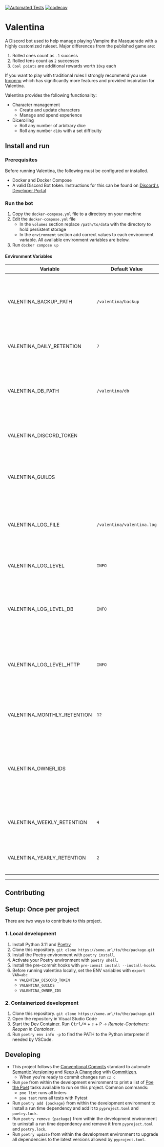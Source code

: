 [![Automated Tests](https://github.com/natelandau/valentina/actions/workflows/automated-tests.yml/badge.svg)](https://github.com/natelandau/valentina/actions/workflows/automated-tests.yml) [![codecov](https://codecov.io/gh/natelandau/valentina/branch/main/graph/badge.svg?token=2ZNJ20XDOQ)](https://codecov.io/gh/natelandau/valentina)

# Valentina

A Discord bot used to help manage playing Vampire the Masquerade with a highly customized ruleset. Major differences from the published game are:

1. Rolled ones count as `-1` success
2. Rolled tens count as `2` successes
3. `Cool points` are additional rewards worth `10xp` each

If you want to play with traditional rules I strongly recommend you use [Inconnu](https://docs.inconnu.app/) which has significantly more features and provided inspiration for Valentina.

Valentina provides the following functionality:

-   Character management
    -   Create and update characters
    -   Manage and spend experience
-   Dicerolling
    -   Roll any number of arbitrary dice
    -   Roll any number `d10s` with a set difficulty

## Install and run

### Prerequisites

Before running Valentina, the following must be configured or installed.

-   Docker and Docker Compose
-   A valid Discord Bot token. Instructions for this can be found on [Discord's Developer Portal](https://discord.com/developers/docs/getting-started)

### Run the bot

1. Copy the `docker-compose.yml` file to a directory on your machine
2. Edit the `docker-compose.yml` file
    - In the `volumes` section replace `/path/to/data` with the directory to hold persistent storage
    - In the `environment` section add correct values to each environment variable. All available environment variables are below.
3. Run `docker compose up`

#### Environment Variables

| Variable                    | Default Value              | Usage                                                                                                                                |
| --------------------------- | -------------------------- | ------------------------------------------------------------------------------------------------------------------------------------ |
| VALENTINA_BACKUP_PATH       | `/valentina/backup`        | Sets the directory to store database backups.<br />Note, this is the directory used withing the Docker container                     |
| VALENTINA_DAILY_RETENTION   | `7`                        | Sets the number of days to retain database backups.                                                                                  |
| VALENTINA_DB_PATH           | `/valentina/db`            | Sets the directory to store the database.<br />Note, this is the directory used withing the Docker container                         |
| VALENTINA_DISCORD_TOKEN     |                            | Sets the Discord bot token. This is required to run the bot.                                                                         |
| VALENTINA_GUILDS            |                            | Sets the Discord guilds the bot is allowed to join. This is a comma separated list of guild IDs.                                     |
| VALENTINA_LOG_FILE          | `/valentina/valentina.log` | Sets the file to write logs to.<br />Note, this is the directory used withing the Docker container                                   |
| VALENTINA_LOG_LEVEL         | `INFO`                     | Sets master log level. One of `TRACE`, `DEBUG`, `INFO`, `WARNING`, `ERROR`, `CRITICAL`                                               |
| VALENTINA_LOG_LEVEL_DB      | `INFO`                     | Sets the log level for database SQL queries. One of `TRACE`, `DEBUG`, `INFO`, `WARNING`, `ERROR`, `CRITICAL`                         |
| VALENTINA_LOG_LEVEL_HTTP    | `INFO`                     | Sets the log level for discord HTTP, gateway, webhook,client events. One of `TRACE`, `DEBUG`, `INFO`, `WARNING`, `ERROR`, `CRITICAL` |
| VALENTINA_MONTHLY_RETENTION | `12`                       | Sets the number of months to retain database backups.                                                                                |
| VALENTINA_OWNER_IDS         |                            | Sets the Discord user IDs that are allowed to run bot admin commands. This is a comma separated list of Discord user IDs.            |
| VALENTINA_WEEKLY_RETENTION  | `4`                        | Sets the number of weeks to retain database backups.                                                                                 |
| VALENTINA_YEARLY_RETENTION  | `2`                        | Sets the number of years to retain database backups.                                                                                 |

---

## Contributing

## Setup: Once per project

There are two ways to contribute to this project.

### 1. Local development

1. Install Python 3.11 and [Poetry](https://python-poetry.org)
2. Clone this repository. `git clone https://some.url/to/the/package.git`
3. Install the Poetry environment with `poetry install`.
4. Activate your Poetry environment with `poetry shell`.
5. Install the pre-commit hooks with `pre-commit install --install-hooks`.
6. Before running valentina locally, set the ENV variables with `export VAR=abc`
    - `VALENTINA_DISCORD_TOKEN`
    - `VALENTINA_GUILDS`
    - `VALENTINA_OWNER_IDS`

### 2. Containerized development

1. Clone this repository. `git clone https://some.url/to/the/package.git`
2. Open the repository in Visual Studio Code
3. Start the [Dev Container](https://code.visualstudio.com/docs/remote/containers). Run <kbd>Ctrl/⌘</kbd> + <kbd>⇧</kbd> + <kbd>P</kbd> → _Remote-Containers: Reopen in Container_.
4. Run `poetry env info -p` to find the PATH to the Python interpreter if needed by VSCode.

## Developing

-   This project follows the [Conventional Commits](https://www.conventionalcommits.org/) standard to automate [Semantic Versioning](https://semver.org/) and [Keep A Changelog](https://keepachangelog.com/) with [Commitizen](https://github.com/commitizen-tools/commitizen).
    -   When you're ready to commit changes run `cz c`
-   Run `poe` from within the development environment to print a list of [Poe the Poet](https://github.com/nat-n/poethepoet) tasks available to run on this project. Common commands:
    -   `poe lint` runs all linters
    -   `poe test` runs all tests with Pytest
-   Run `poetry add {package}` from within the development environment to install a run time dependency and add it to `pyproject.toml` and `poetry.lock`.
-   Run `poetry remove {package}` from within the development environment to uninstall a run time dependency and remove it from `pyproject.toml` and `poetry.lock`.
-   Run `poetry update` from within the development environment to upgrade all dependencies to the latest versions allowed by `pyproject.toml`.
